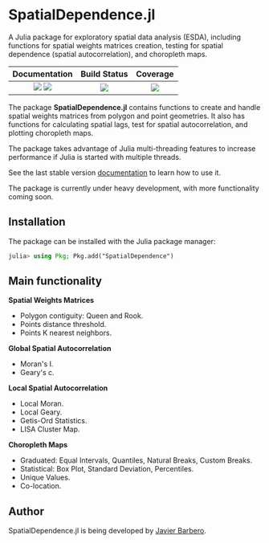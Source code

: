 # SpatialDependence.jl

A Julia package for exploratory spatial data analysis (ESDA), including functions for spatial weights matrices creation, testing for spatial dependence (spatial autocorrelation), and choropleth maps.

| Documentation | Build Status      | Coverage    |
|:-------------:|:-----------------:|:-----------:|
| [![][docs-stable-img]][docs-stable-url] [![][docs-dev-img]][docs-dev-url] |  [![][githubci-img]][githubci-url] | [![][codecov-img]][codecov-url] |

[docs-stable-img]: https://img.shields.io/badge/docs-stable-blue.svg
[docs-stable-url]: https://javierbarbero.github.io/SpatialDependence.jl/stable

[docs-dev-img]: https://img.shields.io/badge/docs-dev-blue.svg
[docs-dev-url]: https://javierbarbero.github.io/SpatialDependence.jl/dev

[githubci-img]: https://github.com/javierbarbero/SpatialDependence.jl/workflows/CI/badge.svg
[githubci-url]: https://github.com/javierbarbero/SpatialDependence.jl/actions

[codecov-img]: https://codecov.io/gh/javierbarbero/SpatialDependence.jl/branch/main/graph/badge.svg
[codecov-url]: https://codecov.io/gh/javierbarbero/SpatialDependence.jl

The package **SpatialDependence.jl** contains functions to create and handle spatial weights matrices from polygon and point geometries. It also has functions for calculating spatial lags, test for spatial autocorrelation, and plotting choropleth maps.

The package takes advantage of Julia multi-threading features to increase performance if Julia is started with multiple threads.

See the last stable version [documentation][docs-stable-url] to learn how to use it.

The package is currently under heavy development, with more functionality coming soon.

## Installation

The package can be installed with the Julia package manager:
```julia
julia> using Pkg; Pkg.add("SpatialDependence")
```

## Main functionality

**Spatial Weights Matrices**

- Polygon contiguity: Queen and Rook.
- Points distance threshold.
- Points K nearest neighbors.

**Global Spatial Autocorrelation**

- Moran's I.
- Geary's c.

**Local Spatial Autocorrelation**

- Local Moran.
- Local Geary.
- Getis-Ord Statistics.
- LISA Cluster Map.

**Choropleth Maps**

- Graduated: Equal Intervals, Quantiles, Natural Breaks, Custom Breaks.
- Statistical: Box Plot, Standard Deviation, Percentiles.
- Unique Values.
- Co-location.

## Author

SpatialDependence.jl is being developed by [Javier Barbero](http://www.javierbarbero.net).
